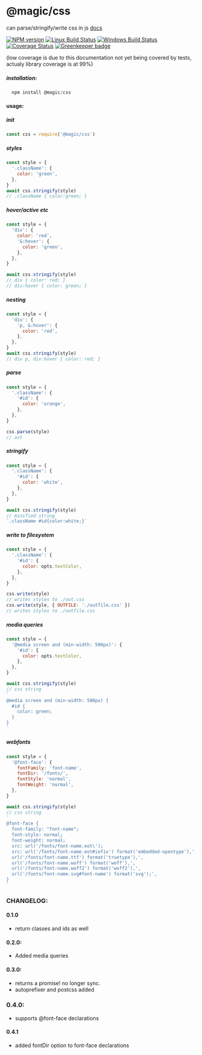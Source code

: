 # @magic/css

can parse/stringify/write css in js
[docs](https://magic.github.io/css/)

[![NPM version][npm-image]][npm-url]
[![Linux Build Status][travis-image]][travis-url]
[![Windows Build Status][appveyor-image]][appveyor-url]
[![Coverage Status][coveralls-image]][coveralls-url]
[![Greenkeeper badge][greenkeeper-image]][greenkeeper-url]

(low coverage is due to this documentation not yet being covered by tests, actualy library coverage is at 99%)

##### installation:
```javascript
  npm install @magic/css
```

#### usage:

##### init
```javascript
const css = require('@magic/css')
```

##### styles
```javascript
const style = {
  '.className': {
    color: 'green',
  },
}
await css.stringify(style)
// .className { color:green; }
```

##### hover/active etc
```javascript
const style = {
  'div': {
    color: 'red',
    '&:hover': {
      color: 'green',
    },
  },
}

await css.stringify(style)
// div { color: red; }
// div:hover { color: green; }
```

##### nesting
```javascript
const style = {
  'div': {
    'p, &:hover': {
      color: 'red',
    },
  },
}
await css.stringify(style)
// div p, div:hover { color: red; }
```

##### parse
```javascript
const style = {
  '.className': {
    '#id': {
      color: 'orange',
    },
  },
}

css.parse(style)
// ast
```

##### stringify
```javascript
const style = {
  '.className': {
    '#id': {
      color: 'white',
    },
  },
}

await css.stringify(style)
// minified string
`.className #id{color:white;}`
```

##### write to filesystem
```javascript
const style = {
  '.className': {
    '#id': {
      color: opts.textColor,
    },
  },
}

css.write(style)
// writes styles to ./out.css
css.write(style, { OUTFILE: './outfile.css' })
// writes styles to ./outfile.css
```

##### media queries
```javascript
const style = {
  '@media screen and (min-width: 500px)': {
    '#id': {
      color: opts.textColor,
    },
  },
}

await css.stringify(style)
// css string
`
@media screen and (min-width: 500px) {
  #id {
    color: green;
  }
}
`
```

##### webfonts
```javascript
const style = {
  '@font-face': {
    fontFamily: 'font-name',
    fontDir: '/fonts/',
    fontStyle: 'normal',
    fontWeight: 'normal',
  },
}

await css.stringify(style)
// css string
`
@font-face {
  font-family: "font-name";
  font-style: normal;
  font-weight: normal;
  src: url('/fonts/font-name.eot\');
  src: url('/fonts/font-name.eot#iefix') format('embedded-opentype'),',
  url('/fonts/font-name.ttf') format('truetype'),',
  url('/fonts/font-name.woff') format('woff'),',
  url('/fonts/font-name.woff2') format('woff2'),',
  url('/fonts/font-name.svg#font-name') format('svg');',
}
`
```

### CHANGELOG:
#### 0.1.0
  * return classes and ids as well

#### 0.2.0:
  * Added media queries

#### 0.3.0:
  * returns a promise! no longer sync.
  * autoprefixer and postcss added

### 0.4.0:
  * supports @font-face declarations

#### 0.4.1
  * added fontDir option to font-face declarations


[npm-image]: https://img.shields.io/npm/v/@magic/css.svg
[npm-url]: https://www.npmjs.com/package/@magic/css
[travis-image]: https://travis-ci.com/magic/css.svg?branch=master
[travis-url]: https://travis-ci.org/magic/css
[appveyor-image]: https://ci.appveyor.com/api/projects/status/yk1hmw7ilwb74h5y/branch/master?svg=true
[appveyor-url]: https://ci.appveyor.com/project/jaeh/css/branch/master
[coveralls-image]: https://coveralls.io/repos/github/magic/css/badge.svg
[coveralls-url]: https://coveralls.io/github/magic/css
[greenkeeper-image]: https://badges.greenkeeper.io/magic/css.svg
[greenkeeper-url]: https://greenkeeper.io
